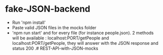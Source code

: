 # fake-JSON-backend
- Run 'npm install'
- Paste valid JSON files in the mocks folder
- 'npm run start' and for every file (for instance people.json).
   2 methods will be available : localhost:PORT/getPeople and localhost:PORT/getPeople,
   they will answer with the JSON response and status 200 .# REST-API-with-JSON-mocks
